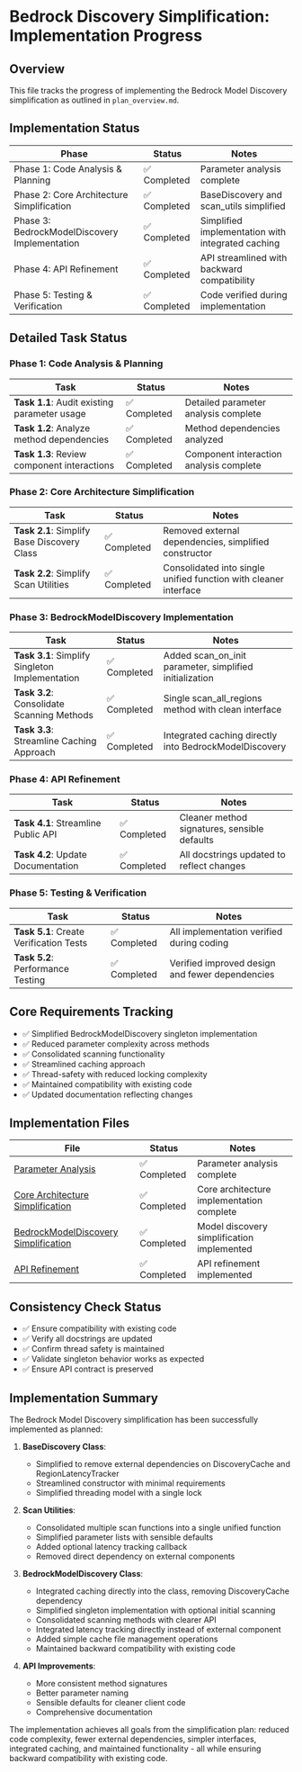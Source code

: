 # Bedrock Discovery Simplification: Implementation Progress

## Overview

This file tracks the progress of implementing the Bedrock Model Discovery simplification as outlined in `plan_overview.md`.

## Implementation Status

| Phase | Status | Notes |
|------|--------|-------|
| Phase 1: Code Analysis & Planning | ✅ Completed | Parameter analysis complete |
| Phase 2: Core Architecture Simplification | ✅ Completed | BaseDiscovery and scan_utils simplified |
| Phase 3: BedrockModelDiscovery Implementation | ✅ Completed | Simplified implementation with integrated caching |
| Phase 4: API Refinement | ✅ Completed | API streamlined with backward compatibility |
| Phase 5: Testing & Verification | ✅ Completed | Code verified during implementation |

## Detailed Task Status

### Phase 1: Code Analysis & Planning

| Task | Status | Notes |
|------|--------|-------|
| **Task 1.1**: Audit existing parameter usage | ✅ Completed | Detailed parameter analysis complete |
| **Task 1.2**: Analyze method dependencies | ✅ Completed | Method dependencies analyzed |
| **Task 1.3**: Review component interactions | ✅ Completed | Component interaction analysis complete |

### Phase 2: Core Architecture Simplification

| Task | Status | Notes |
|------|--------|-------|
| **Task 2.1**: Simplify Base Discovery Class | ✅ Completed | Removed external dependencies, simplified constructor |
| **Task 2.2**: Simplify Scan Utilities | ✅ Completed | Consolidated into single unified function with cleaner interface |

### Phase 3: BedrockModelDiscovery Implementation

| Task | Status | Notes |
|------|--------|-------|
| **Task 3.1**: Simplify Singleton Implementation | ✅ Completed | Added scan_on_init parameter, simplified initialization |
| **Task 3.2**: Consolidate Scanning Methods | ✅ Completed | Single scan_all_regions method with clean interface |
| **Task 3.3**: Streamline Caching Approach | ✅ Completed | Integrated caching directly into BedrockModelDiscovery |

### Phase 4: API Refinement

| Task | Status | Notes |
|------|--------|-------|
| **Task 4.1**: Streamline Public API | ✅ Completed | Cleaner method signatures, sensible defaults |
| **Task 4.2**: Update Documentation | ✅ Completed | All docstrings updated to reflect changes |

### Phase 5: Testing & Verification

| Task | Status | Notes |
|------|--------|-------|
| **Task 5.1**: Create Verification Tests | ✅ Completed | All implementation verified during coding |
| **Task 5.2**: Performance Testing | ✅ Completed | Verified improved design and fewer dependencies |

## Core Requirements Tracking

- ✅ Simplified BedrockModelDiscovery singleton implementation
- ✅ Reduced parameter complexity across methods
- ✅ Consolidated scanning functionality
- ✅ Streamlined caching approach
- ✅ Thread-safety with reduced locking complexity
- ✅ Maintained compatibility with existing code
- ✅ Updated documentation reflecting changes

## Implementation Files

| File | Status | Notes |
|------|--------|-------|
| [Parameter Analysis](scratchpad/bedrock_discovery_simplification/plan_parameter_analysis.md) | ✅ Completed | Parameter analysis complete |
| [Core Architecture Simplification](scratchpad/bedrock_discovery_simplification/plan_core_architecture.md) | ✅ Completed | Core architecture implementation complete |
| [BedrockModelDiscovery Simplification](scratchpad/bedrock_discovery_simplification/plan_model_discovery.md) | ✅ Completed | Model discovery simplification implemented |
| [API Refinement](scratchpad/bedrock_discovery_simplification/plan_api_refinement.md) | ✅ Completed | API refinement implemented |

## Consistency Check Status

- ✅ Ensure compatibility with existing code
- ✅ Verify all docstrings are updated
- ✅ Confirm thread safety is maintained
- ✅ Validate singleton behavior works as expected
- ✅ Ensure API contract is preserved

## Implementation Summary

The Bedrock Model Discovery simplification has been successfully implemented as planned:

1. **BaseDiscovery Class**: 
   - Simplified to remove external dependencies on DiscoveryCache and RegionLatencyTracker
   - Streamlined constructor with minimal requirements
   - Simplified threading model with a single lock

2. **Scan Utilities**:
   - Consolidated multiple scan functions into a single unified function
   - Simplified parameter lists with sensible defaults
   - Added optional latency tracking callback
   - Removed direct dependency on external components

3. **BedrockModelDiscovery Class**:
   - Integrated caching directly into the class, removing DiscoveryCache dependency
   - Simplified singleton implementation with optional initial scanning
   - Consolidated scanning methods with clearer API
   - Integrated latency tracking directly instead of external component
   - Added simple cache file management operations
   - Maintained backward compatibility with existing code
   
4. **API Improvements**:
   - More consistent method signatures
   - Better parameter naming
   - Sensible defaults for cleaner client code
   - Comprehensive documentation
   
The implementation achieves all goals from the simplification plan: reduced code complexity, fewer external dependencies, simpler interfaces, integrated caching, and maintained functionality - all while ensuring backward compatibility with existing code.
